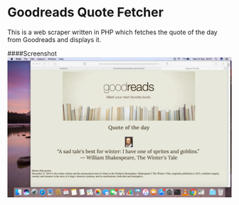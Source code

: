 Goodreads Quote Fetcher
=======================

This is a web scraper written in PHP which fetches the quote of the day from Goodreads and displays it.

####Screenshot
![goodreads-quote-fetcher](screenshots/untitled.jpg?raw=true)
